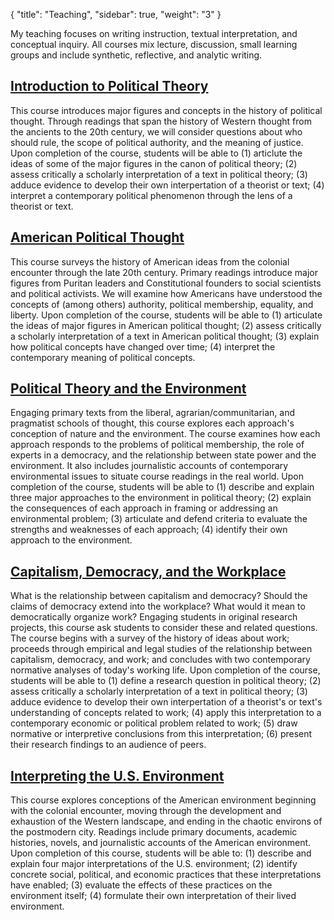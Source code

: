 {
    "title": "Teaching",
    "sidebar": true,
    "weight": "3"
}

<p class="message">
	My teaching focuses on writing instruction, textual interpretation, and conceptual inquiry. All courses mix lecture, discussion, small learning groups and include synthetic, reflective, and analytic writing. 
</p>

## [Introduction to Political Theory](http://joelwinkelman.org/assets/govt117.pdf)

This course introduces major figures and concepts in the history of political thought. Through readings that span the history of Western thought from the ancients to the 20th century, we will consider questions about who should rule, the scope of political authority, and the meaning of justice. Upon completion of the course, students will be able to (1) articlute the ideas of some of the major figures in the canon of political theory; (2) assess critically a scholarly interpretation of a text in political theory; (3) adduce evidence to develop their own interpertation of a theorist or text; (4) interpret a contemporary political phenomenon through the lens of a theorist or text.

## [American Political Thought](http://joelwinkelman.org/assets/govt249.pdf)

This course surveys the history of American ideas from the colonial encounter through the late 20th century. Primary readings introduce major figures from Puritan leaders and Constitutional founders to social scientists and political activists. We will examine how Americans have understood the concepts of (among others) authority, political membership, equality, and liberty. Upon completion of the course, students will be able to (1) articulate the ideas of major figures in American political thought; (2) assess critically a scholarly interpretation of a text in American political thought; (3) explain how political concepts have changed over time; (4) interpret the contemporary meaning of political concepts.

## [Political Theory and the Environment](http://joelwinkelman.org/assets/govt287.pdf)

Engaging primary texts from the liberal, agrarian/communitarian, and pragmatist schools of thought, this course explores each approach's conception of nature and the environment. The course examines how each approach responds to the problems of political membership, the role of experts in a democracy, and the relationship between state power and the environment. It also includes journalistic accounts of contemporary environmental issues to situate course readings in the real world. Upon completion of the course, students will be able to (1) describe and explain three major approaches to the environment in political theory; (2) explain the consequences of each approach in framing or addressing an environmental problem; (3) articulate and defend criteria to evaluate the strengths and weaknesses of each approach; (4) identify their own approach to the environment.

## [Capitalism, Democracy, and the Workplace](http://joelwinkelman.org/assets/govt389.pdf)

What is the relationship between capitalism and democracy? Should the claims of democracy extend into the workplace? What would it mean to democratically organize work? Engaging students in original research projects, this course ask students to consider these and related questions. The course begins with a survey of the history of ideas about work; proceeds through empirical and legal studies of the relationship between capitalism, democracy, and work; and concludes with two contemporary normative analyses of today's working life. Upon completion of the course, students will be able to (1) define a research question in political theory; (2) assess critically a scholarly interpretation of a text in political theory; (3) adduce evidence to develop their own interpertation of a theorist's or text's understanding of concepts related to work; (4) apply this interpretation to a contemporary economic or political problem related to work; (5) draw normative or interpretive conclusions from this interpretation; (6) present their research findings to an audience of peers. 

## [Interpreting the U.S. Environment](http://joelwinkelman.org/assets/es250.pdf)

This course explores conceptions of the American environment beginning with the colonial encounter, moving through the development and exhaustion of the Western landscape, and ending in the chaotic environs of the postmodern city. Readings include primary documents, academic histories, novels, and journalistic accounts of the American environment. Upon completion of this course, students will be able to: (1) describe and explain four major interpretations of the U.S. environment; (2) identify concrete social, political, and economic practices that these interpretations have enabled; (3) evaluate the effects of these practices on the environment itself; (4) formulate their own interpretation of their lived environment.